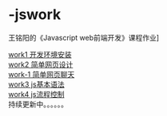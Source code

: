 # -jswork<!DOCTYPE html>
<html>
    <head>
        <meta charset="utf-8">
        <title>王铭阳的《Javascript web前端开发》课程作业</title>
</head>
<body>
    <p>王铭阳的《Javascript web前端开发》课程作业]</p>
    <a href='work1/index.html'>work1 开发环境安装</a><br>
    <a href="work2/index.html">work2 简单网页设计</a><br>
    <a href="work2/index1.html">work-1 简单网页聊天</a><br>
    <a href="work3/index.html">work3 js基本语法</a><br>
    <a href="work4/index.html">work4 js流程控制</a><br>
    持续更新中。。。。。。
</body>    
</html>
